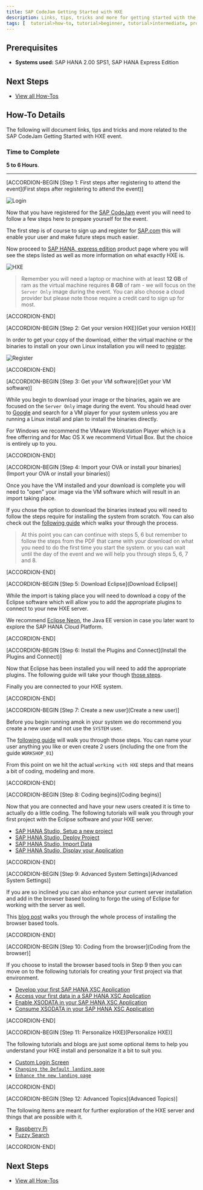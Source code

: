 ```yaml
---
title: SAP CodeJam Getting Started with HXE
description: Links, tips, tricks and more for getting started with the SAP HANA, express edition
tags: [  tutorial>how-to, tutorial>beginner, tutorial>intermediate, products>sap-hana, products>sap-hana\,-express-edition ]
---
```

## Prerequisites  
 - **Systems used:** SAP HANA 2.00 SPS1, SAP HANA Express Edition

## Next Steps
 - [View all How-Tos](http://www.sap.com/developer/tutorial-navigator.how-to.html)


## How-To Details
The following will document links, tips and tricks and more related to the SAP CodeJam Getting Started with HXE event.


### Time to Complete
**5 to 6 Hours**.

---

[ACCORDION-BEGIN [Step 1: First steps after registering to attend the event](First steps after registering to attend the event)]

![Login](1.png)

Now that you have registered for the [SAP CodeJam](https://www.sap.com/developer/events.html) event you will need to follow a few steps here to prepare yourself for the event.

The first step is of course to sign up and register for [SAP.com](http://developers.sap.com) this will enable your user and make future steps much easier.

Now proceed to [SAP HANA, express edition](https://www.sap.com/developer/topics/sap-hana-express.html) product page where you will see the steps listed as well as more information on what exactly HXE is.

![HXE](2.png)

> Remember you will need a laptop or machine with at least **12 GB** of ram as the virtual machine requires **8 GB** of ram - we will focus on the `Server Only` image during the event. You can also choose a cloud provider but please note those require a credit card to sign up for most.

[ACCORDION-END]

[ACCORDION-BEGIN [Step 2: Get your version HXE](Get your version HXE)]

In order to get your copy of the download, either the virtual machine or the binaries to install on your own Linux installation you will need to [register](https://www.sap.com/cmp/ft/crm-xu16-dat-hddedft/index.html).

![Register](3.png)

[ACCORDION-END]

[ACCORDION-BEGIN [Step 3: Get your VM software](Get your VM software)]

While you begin to download your image or the binaries, again we are focused on the `Server Only` image during the event. You should head over to [Google](http://www.google.com) and search for a VM player for your system unless you are running a Linux install and plan to install the binaries directly.

For Windows we recommend the VMware Workstation Player which is a free offerring and for Mac OS X we recommend Virtual Box. But the choice is entirely up to you.

[ACCORDION-END]

[ACCORDION-BEGIN [Step 4: Import your OVA or install your binaries](Import your OVA or install your binaries)]

Once you have the VM installed and your download is complete you will need to "open" your image via the VM software which will result in an import taking place.

If you chose the option to download the binaries instead you will need to follow the steps require for installing the system from scratch. You can also check out the [following guide](https://blogs.sap.com/2017/02/07/hana-express-edition-on-google-cloud-platform-and-ubuntu/) which walks your through the process.

> At this point you can can continue with steps 5, 6 but remember to follow the steps from the PDF that came with your download on what you need to do the first time you start the system. or you can wait until the day of the event and we will help you through steps 5, 6, 7 and 8.

[ACCORDION-END]

[ACCORDION-BEGIN [Step 5: Download Eclipse](Download Eclipse)]

While the import is taking place you will need to download a copy of the Eclipse software which will allow you to add the appropriate plugins to connect to your new HXE server.

We recommend [Eclipse Neon](http://www.eclipse.org/downloads/packages/), the Java EE version in case you later want to explore the SAP HANA Cloud Platform.

[ACCORDION-END]

[ACCORDION-BEGIN [Step 6: Install the Plugins and Connect](Install the Plugins and Connect)]

Now that Eclipse has been installed you will need to add the appropriate plugins. The following guide will take your though [those steps](https://www.sap.com/developer/how-tos/2016/09/hxe-howto-eclipse.html).

Finally you are connected to your HXE system. 

[ACCORDION-END]

[ACCORDION-BEGIN [Step 7: Create a new user](Create a new user)]

Before you begin running amok in your system we do recommend you create a new user and not use the `SYSTEM` user. 

The [following guide](https://www.sap.com/developer/how-tos/2016/09/hxe-howto-tutorialprep.html) will walk you through those steps. You can name your user anything you like or even create 2 users (including the one from the guide `WORKSHOP_01`)

From this point on we hit the actual `working with HXE`
 steps and that means a bit of coding, modeling and more.
 
[ACCORDION-END]

[ACCORDION-BEGIN [Step 8: Coding begins](Coding begins)]

Now that you are connected and have your new users created it is time to actually do a little coding. The following tutorials will walk you through your first project with the Eclipse software and your HXE server.

- [SAP HANA Studio, Setup a new project](https://www.sap.com/developer/tutorials/studio-new-project.html)
- [SAP HANA Studio, Deploy Project](https://www.sap.com/developer/tutorials/studio-deploy-project.html)
- [SAP HANA Studio, Import Data](https://www.sap.com/developer/tutorials/studio-import-data.html)
- [SAP HANA Studio, Display your Application](https://www.sap.com/developer/tutorials/studio-display-project.html)

[ACCORDION-END]

[ACCORDION-BEGIN [Step 9: Advanced System Settings](Advanced System Settings)]

If you are so inclined you can also enhance your current server installation and add in the browser based tooling to forgo the using of Eclipse for working with the server as well. 

This [blog post](https://blogs.sap.com/2016/10/28/enhancing-hxe-server-image/) walks you through the whole process of installing the browser based tools.

[ACCORDION-END]

[ACCORDION-BEGIN [Step 10: Coding from the browser](Coding from the browser)]

If you choose to install the browser based tools in Step 9 then you can move on to the following tutorials for creating your first project via that environment.

- [Develop your first SAP HANA XSC Application](https://www.sap.com/developer/tutorials/hana-web-development-workbench.html)
- [Access your first data in a SAP HANA XSC Application](https://www.sap.com/developer/tutorials/hana-data-access-authorizations.html)
- [Enable XSODATA in your SAP HANA XSC Application](https://www.sap.com/developer/tutorials/hana-xsodata.html)
- [Consume XSODATA in your SAP HANA XSC Application](https://www.sap.com/developer/tutorials/hana-consume-xsodata.html)

[ACCORDION-END]

[ACCORDION-BEGIN [Step 11: Personalize HXE](Personalize HXE)]

The following tutorials and blogs are just some optional items to help you understand your HXE install and personalize it a bit to suit you.

- [Custom Login Screen](https://blogs.sap.com/2016/10/31/customize-my-hxe/)
- [`Changing the Default landing page`](https://blogs.sap.com/2016/11/22/hxe-customizing-the-landing-page/)
- [`Enhance the new landing page`](https://blogs.sap.com/2016/11/22/hxe-enhancing-your-custom-landing-page/)

[ACCORDION-END]

[ACCORDION-BEGIN [Step 12: Advanced Topics](Advanced Topics)]

The following items are meant for further exploration of the HXE server and things that are possible with it.

- [Raspberry Pi](https://blogs.sap.com/2017/01/26/tbt-sap-hana-and-raspberry-pi/) 
- [Fuzzy Search](https://blogs.sap.com/2016/10/26/hxe-fuzzy-search/)

[ACCORDION-END]



## Next Steps
 - [View all How-Tos](http://www.sap.com/developer/tutorial-navigator.how-to.html)
